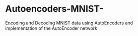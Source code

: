 # Autoencoders-MNIST-
Encoding and Decoding MNIST data using AutoEncoders and implementation of the AutoEncoder network
